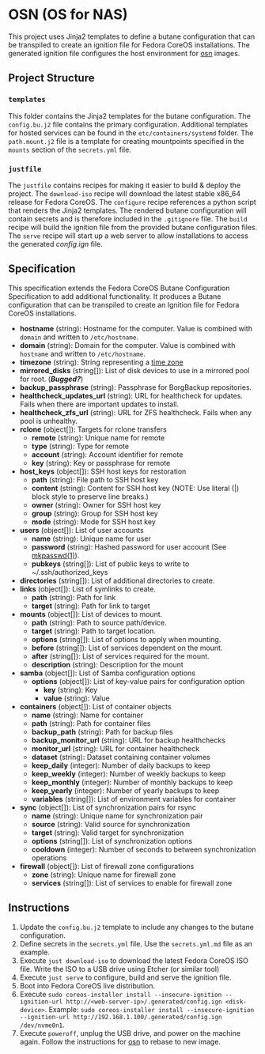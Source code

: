 # OSN (OS for NAS)

This project uses Jinja2 templates to define a butane configuration that can be transpiled to create an ignition file for Fedora CoreOS installations. The generated ignition file configures the host environment for [osn](https://github.com/cubt85iz/osn.git) images.

## Project Structure

### `templates`

This folder contains the Jinja2 templates for the butane configuration. The `config.bu.j2` file contains the primary configuration. Additional templates for hosted services can be found in the `etc/containers/systemd` folder. The `path.mount.j2` file is a template for creating mountpoints specified in the `mounts` section of the `secrets.yml` file.

### `justfile`

The `justfile` contains recipes for making it easier to build & deploy the project. The `download-iso` recipe will download the latest stable x86_64 release for Fedora CoreOS. The `configure` recipe references a python script that renders the Jinja2 templates. The rendered butane configuration will contain secrets and is therefore included in the `.gitignore` file. The `build` recipe will build the ignition file from the provided butane configuration files. The `serve` recipe will start up a web server to allow installations to access the generated _config.ign_ file.

## Specification

This specification extends the Fedora CoreOS Butane Configuration Specification to add additional functionality. It produces a Butane configuration that can be transpiled to create an Ignition file for Fedora CoreOS installations.

* **hostname** (string): Hostname for the computer. Value is combined with `domain` and written to `/etc/hostname`.
* **domain** (string): Domain for the computer. Value is combined with `hostname` and written to `/etc/hostname`.
* **timezone** (string): String representing a [time zone](https://en.wikipedia.org/wiki/List_of_tz_database_time_zones#List)
* **mirrored_disks** (string[]): List of disk devices to use in a mirrored pool for root. (**_Bugged?_**)
* **backup_passphrase** (string): Passphrase for BorgBackup repositories.
* **healthcheck_updates_url** (string): URL for healthcheck for updates. Fails when there are important updates to install.
* **healthcheck_zfs_url** (string): URL for ZFS healthcheck. Fails when any pool is unhealthy.
* **rclone** (object[]): Targets for rclone transfers
  * **remote** (string): Unique name for remote
  * **type** (string): Type for remote
  * **account** (string): Account identifier for remote
  * **key** (string): Key or passphrase for remote
* **host_keys** (object[]): SSH host keys for restoration
  * **path** (string): File path to SSH host key
  * **content** (string): Content for SSH host key (NOTE: Use literal (|) block style to preserve line breaks.)
  * **owner** (string): Owner for SSH host key
  * **group** (string): Group for SSH host key
  * **mode** (string): Mode for SSH host key
* **users** (object[]): List of user accounts
  * **name** (string): Unique name for user
  * **password** (string): Hashed password for user account (See [mkpasswd(1)](https://linux.die.net/man/1/mkpasswd)).
  * **pubkeys** (string[]): List of public keys to write to ~/.ssh/authorized_keys
* **directories** (string[]): List of additional directories to create.
* **links** (object[]): List of symlinks to create.
  * **path** (string): Path for link
  * **target** (string): Path for link to target
* **mounts** (object[]): List of devices to mount.
  * **path** (string): Path to source path/device.
  * **target** (string): Path to target location.
  * **options** (string[]): List of options to apply when mounting.
  * **before** (string[]): List of services dependent on the mount.
  * **after** (string[]): List of services required for the mount.
  * **description** (string): Description for the mount
* **samba** (object[]): List of Samba configuration options
  * **options** (object[]): List of key-value pairs for configuration option
    * **key** (string): Key
    * **value** (string): Value
* **containers** (object[]): List of container objects
  * **name** (string): Name for container
  * **path** (string): Path for container files
  * **backup_path** (string): Path for backup files
  * **backup_monitor_url** (string): URL for backup healthchecks
  * **monitor_url** (string): URL for container healthcheck
  * **dataset** (string): Dataset containing container volumes
  * **keep_daily** (integer): Number of daily backups to keep
  * **keep_weekly** (integer): Number of weekly backups to keep
  * **keep_monthly** (integer): Number of monthly backups to keep
  * **keep_yearly** (integer): Number of yearly backups to keep
  * **variables** (string[]): List of environment variables for container
* **sync** (object[]): List of synchronization pairs for rsync
  * **name** (string): Unique name for synchronization pair
  * **source** (string): Valid source for synchronization
  * **target** (string): Valid target for synchronization
  * **options** (string[]): List of synchronization options
  * **cooldown** (integer): Number of seconds to between synchronization operations
* **firewall** (object[]): List of firewall zone configurations
  * **zone** (string): Unique name for firewall zone
  * **services** (string[]): List of services to enable for firewall zone

## Instructions

1. Update the `config.bu.j2` template to include any changes to the butane configuration.
1. Define secrets in the `secrets.yml` file. Use the `secrets.yml.md` file as an example.
1. Execute `just download-iso` to download the latest Fedora CoreOS ISO file. Write the ISO to a USB drive using Etcher (or similar tool)
1. Execute `just serve` to configure, build and serve the ignition file.
1. Boot into Fedora CoreOS live distribution.
1. Execute `sudo coreos-installer install --insecure-ignition --ignition-url http://<web-server-ip>/.generated/config.ign <disk-device>`. Example: `sudo coreos-installer install --insecure-ignition --ignition-url http://192.168.1.100/.generated/config.ign /dev/nvme0n1`.
1. Execute `poweroff`, unplug the USB drive, and power on the machine again. Follow the instructions for [osn](https://github.com/cubt85iz/osn.git) to rebase to new image.
